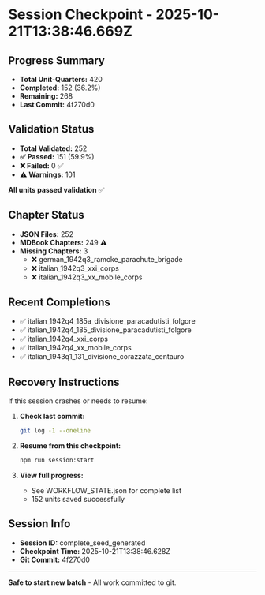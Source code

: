 # Session Checkpoint - 2025-10-21T13:38:46.669Z

## Progress Summary

- **Total Unit-Quarters:** 420
- **Completed:** 152 (36.2%)
- **Remaining:** 268
- **Last Commit:** 4f270d0

## Validation Status

- **Total Validated:** 252
- **✅ Passed:** 151 (59.9%)
- **❌ Failed:** 0 ✅
- **⚠️ Warnings:** 101

**All units passed validation** ✅

## Chapter Status

- **JSON Files:** 252
- **MDBook Chapters:** 249 ⚠️
- **Missing Chapters:** 3
  - ❌ german_1942q3_ramcke_parachute_brigade
  - ❌ italian_1942q3_xxi_corps
  - ❌ italian_1942q3_xx_mobile_corps

## Recent Completions

- ✅ italian_1942q4_185a_divisione_paracadutisti_folgore
- ✅ italian_1942q4_185_divisione_paracadutisti_folgore
- ✅ italian_1942q4_xxi_corps
- ✅ italian_1942q4_xx_mobile_corps
- ✅ italian_1943q1_131_divisione_corazzata_centauro

## Recovery Instructions

If this session crashes or needs to resume:

1. **Check last commit:**
   ```bash
   git log -1 --oneline
   ```

2. **Resume from this checkpoint:**
   ```bash
   npm run session:start
   ```

3. **View full progress:**
   - See WORKFLOW_STATE.json for complete list
   - 152 units saved successfully

## Session Info

- **Session ID:** complete_seed_generated
- **Checkpoint Time:** 2025-10-21T13:38:46.628Z
- **Git Commit:** 4f270d0

---

**Safe to start new batch** - All work committed to git.
